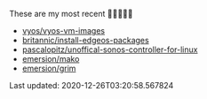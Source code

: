 These are my most recent 🌟🌟🌟🌟🌟

* [vyos/vyos-vm-images](https://github.com/vyos/vyos-vm-images)
* [britannic/install-edgeos-packages](https://github.com/britannic/install-edgeos-packages)
* [pascalopitz/unoffical-sonos-controller-for-linux](https://github.com/pascalopitz/unoffical-sonos-controller-for-linux)
* [emersion/mako](https://github.com/emersion/mako)
* [emersion/grim](https://github.com/emersion/grim)

Last updated: 2020-12-26T03:20:58.567824
